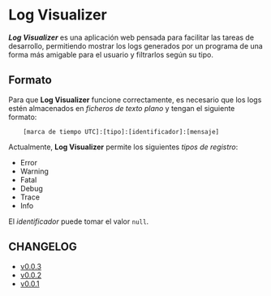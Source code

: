 # Log Visualizer

***Log Visualizer*** es una aplicación web pensada para facilitar
las tareas de desarrollo, permitiendo mostrar los logs generados
por un programa de una forma más amigable para el usuario y filtrarlos
según su tipo.

## Formato

Para que **Log Visualizer** funcione correctamente, es necesario que los logs
estén almacenados en *ficheros de texto plano* y tengan el siguiente formato:
```
    [marca de tiempo UTC]:[tipo]:[identificador]:[mensaje]
```
Actualmente, **Log Visualizer** permite los siguientes *tipos de registro*:
 - Error
 - Warning
 - Fatal
 - Debug
 - Trace
 - Info

El *identificador* puede tomar el valor `null`.

## CHANGELOG

 - [v0.0.3](CHANGELOG.md#003-2025-01-18)
 - [v0.0.2](CHANGELOG.md#002-2025-01-17)
 - [v0.0.1](CHANGELOG.md#001-2024-11-24)